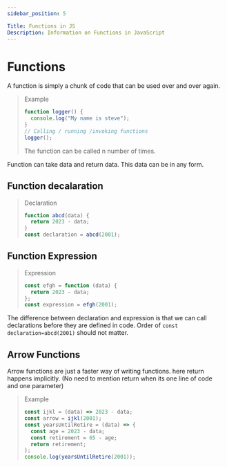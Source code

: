```yaml
---
sidebar_position: 5

Title: Functions in JS
Description: Information on Functions in JavaScript
---
```


# Functions

A function is simply a chunk of code that can be used over and over again.

> Example
>
> ```javascript
> function logger() {
>   console.log("My name is steve");
> }
> // Calling / running /invoking functions
> logger();
> ```
>
> The function can be called n number of times.

Function can take data and return data. This data can be in any form.

## Function decalaration

> Declaration
>
> ```javascript
> function abcd(data) {
>   return 2023 - data;
> }
> const declaration = abcd(2001);
> ```

## Function Expression

> Expression
>
> ```javascript
> const efgh = function (data) {
>   return 2023 - data;
> };
> const expression = efgh(2001);
> ```

The difference between declaration and expression is that we can call declarations before they are defined in code. Order of `const declaration=abcd(2001)` should not matter.

## Arrow Functions

Arrow functions are just a faster way of writing functions. here return happens implicitly. (No need to mention return when its one line of code and one parameter)

> Example
>
> ```javascript
> const ijkl = (data) => 2023 - data;
> const arrow = ijkl(2001);
> const yearsUntilRetire = (data) => {
>   const age = 2023 - data;
>   const retirement = 65 - age;
>   return retirement;
> };
> console.log(yearsUntilRetire(2001));
> ```
